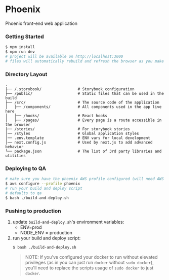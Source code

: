 # Phoenix

Phoenix front-end web application

### Getting Started

```sh
$ npm install
$ npm run dev
# project will be available on http://localhost:3000
# files will automatically rebuild and refresh the browser as you make changes
```

### Directory Layout

```
.
├── /.storybook/                # Storybook configuration
├── /public/                    # Static files that can be used in the build
├── /src/                       # The source code of the application
│   ├── /components/            # All components used in the app live here
│   ├── /hooks/                 # React hooks
│   ├── /pages/                 # Every page is a route accessible in the browser
├── /stories/                   # For storybook stories
│── /styles                     # Global application styles
│── .env.template               # ENV vars for local development
│── next.config.js              # Used by next.js to add advanced behavior
└── package.json                # The list of 3rd party libraries and utilities
```

### Deploying to QA

```sh
# make sure you have the phoenix AWS profile configured (will need AWS Access Key ID and Secret):
$ aws configure --profile phoenix
# run your build and deploy script
# defaults to qa
$ bash ./build-and-deploy.sh
```

### Pushing to production

1. update `build-and-deploy.sh`'s environment variables:
   - ENV=prod
   - NODE_ENV = production
2. run your build and deploy script:
   ```sh
   $ bash ./build-and-deploy.sh
   ```
   > NOTE: If you've configured your docker to run without elevated privileges (as in you can just run `docker` without `sudo docker`), you'll need to replace the scripts usage of `sudo docker` to just `docker`.
